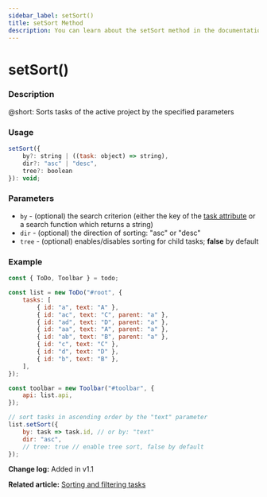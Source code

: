 ```yaml
---
sidebar_label: setSort()
title: setSort Method
description: You can learn about the setSort method in the documentation of the DHTMLX JavaScript To Do List library. Browse developer guides and API reference, try out code examples and live demos, and download a free 30-day evaluation version of DHTMLX To Do List.
---
```


# setSort()

### Description

@short: Sorts tasks of the active project by the specified parameters

### Usage

~~~js
setSort({
    by?: string | ((task: object) => string),
    dir?: "asc" | "desc",
    tree?: boolean
}): void;
~~~

### Parameters

- `by` - (optional) the search criterion (either the key of the [task attribute](api/configs/tasks_config.md#parameters) or a search function which returns a string)
- `dir` - (optional) the direction of sorting: "asc" or "desc"
- `tree` - (optional) enables/disables sorting for child tasks; **false** by default

### Example

~~~js {21-25}
const { ToDo, Toolbar } = todo;

const list = new ToDo("#root", {
    tasks: [
        { id: "a", text: "A" },
        { id: "ac", text: "C", parent: "a" },
        { id: "ad", text: "D", parent: "a" },
        { id: "aa", text: "A", parent: "a" },
        { id: "ab", text: "B", parent: "a" },
        { id: "c", text: "C" },
        { id: "d", text: "D" },
        { id: "b", text: "B" },
    ],
});

const toolbar = new Toolbar("#toolbar", {
    api: list.api,
});

// sort tasks in ascending order by the "text" parameter
list.setSort({
    by: task => task.id, // or by: "text"
    dir: "asc",
    // tree: true // enable tree sort, false by default
});
~~~

**Change log:** Added in v1.1

**Related article:** [Sorting and filtering tasks](guides/sorting_filtering_tasks.md)